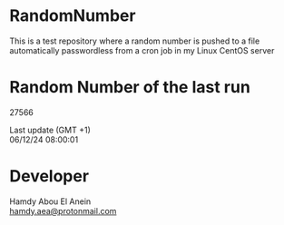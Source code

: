# RandomNumber    
This is a test repository where a random number is pushed to a file automatically passwordless from a cron job in my Linux CentOS server    
# Random Number of the last run   
27566
      
Last update (GMT +1)    
06/12/24 08:00:01
# Developer    
Hamdy Abou El Anein   
hamdy.aea@protonmail.com
